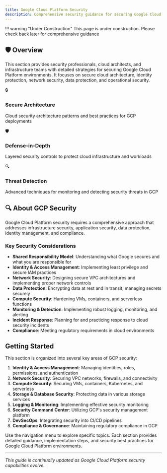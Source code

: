 ```yaml
---
title: Google Cloud Platform Security  
description: Comprehensive security guidance for securing Google Cloud Platform environments
---
```


!!! warning "Under Construction"
    This page is under construction. Please check back later for comprehensive guidance



## 🛡️ Overview

This section provides security professionals, cloud architects, and infrastructure teams with detailed strategies for securing Google Cloud Platform environments. It focuses on secure cloud architecture, identity protection, network security, data protection, and operational security.

<div class="features">
  <div class="feature">
    <div class="feature-icon">🔒</div>
    <h3>Secure Architecture</h3>
    <p>Cloud security architecture patterns and best practices for GCP deployments</p>
  </div>
  <div class="feature">
    <div class="feature-icon">🛡️</div>
    <h3>Defense-in-Depth</h3>
    <p>Layered security controls to protect cloud infrastructure and workloads</p>
  </div>
  <div class="feature">
    <div class="feature-icon">🔍</div>
    <h3>Threat Detection</h3>
    <p>Advanced techniques for monitoring and detecting security threats in GCP</p>
  </div>
</div>

## 🔍 About GCP Security

Google Cloud Platform security requires a comprehensive approach that addresses infrastructure security, application security, data protection, identity management, and compliance.

### Key Security Considerations

- **Shared Responsibility Model**: Understanding what Google secures and what you are responsible for
- **Identity & Access Management**: Implementing least privilege and secure IAM practices
- **Network Security**: Designing secure VPC architectures and implementing proper network controls
- **Data Protection**: Encrypting data at rest and in transit, managing secrets securely
- **Compute Security**: Hardening VMs, containers, and serverless functions
- **Monitoring & Detection**: Implementing robust logging, monitoring, and alerting
- **Incident Response**: Planning for and practicing response to cloud security incidents
- **Compliance**: Meeting regulatory requirements in cloud environments

## Getting Started

This section is organized into several key areas of GCP security:

1. **Identity & Access Management**: Managing identities, roles, permissions, and authentication
2. **Network Security**: Securing VPC networks, firewalls, and connectivity
3. **Compute Security**: Securing VMs, containers, Kubernetes, and serverless
4. **Storage & Database Security**: Protecting data in various storage services
5. **Logging & Monitoring**: Implementing effective security monitoring
6. **Security Command Center**: Utilizing GCP's security management platform
7. **DevSecOps**: Integrating security into CI/CD pipelines
8. **Compliance & Governance**: Maintaining regulatory compliance in GCP

Use the navigation menu to explore specific topics. Each section provides detailed guidance, implementation steps, and security best practices for Google Cloud Platform environments.

---

*This guide is continually updated as Google Cloud Platform security capabilities evolve.*